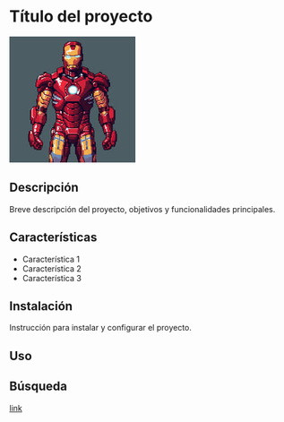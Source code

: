 # Título del proyecto

![Imagen de portada](Recursos/Ironman.jpeg)

## Descripción

Breve descripción del proyecto, objetivos y funcionalidades principales.

## Características

- Característica 1
- Característica 2
- Característica 3


## Instalación

Instrucción para instalar y configurar el proyecto.

## Uso


## Búsqueda

[link](https://github.com/AlexBarban/)
